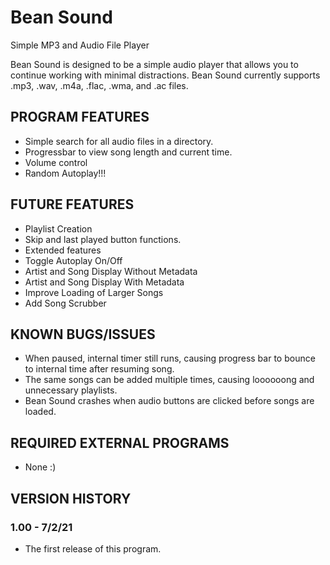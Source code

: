 # Bean Sound
Simple MP3 and Audio File Player

Bean Sound is designed to be a simple audio player that allows you to continue working with minimal distractions. Bean Sound currently supports .mp3, .wav, .m4a, .flac, .wma, and .ac files.

## PROGRAM FEATURES
* Simple search for all audio files in a directory.
* Progressbar to view song length and current time.
* Volume control
* Random Autoplay!!!

## FUTURE FEATURES
* Playlist Creation
* Skip and last played button functions.
* Extended features
* Toggle Autoplay On/Off
* Artist and Song Display Without Metadata
* Artist and Song Display With Metadata
* Improve Loading of Larger Songs
* Add Song Scrubber

## KNOWN BUGS/ISSUES
* When paused, internal timer still runs, causing progress bar to bounce to internal time after resuming song.
* The same songs can be added multiple times, causing loooooong and unnecessary playlists.
* Bean Sound crashes when audio buttons are clicked before songs are loaded. 

## REQUIRED EXTERNAL PROGRAMS
* None :)

## VERSION HISTORY

### 1.00 - 7/2/21
* The first release of this program.
